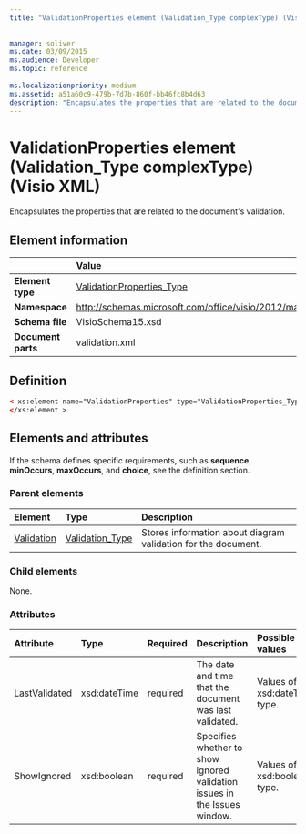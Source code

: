 ```yaml
---
title: "ValidationProperties element (Validation_Type complexType) (Visio XML)"
 
 
manager: soliver
ms.date: 03/09/2015
ms.audience: Developer
ms.topic: reference
 
ms.localizationpriority: medium
ms.assetid: a51a60c9-479b-7d7b-860f-bb46fc8b4d63
description: "Encapsulates the properties that are related to the document's validation."
---
```


# ValidationProperties element (Validation_Type complexType) (Visio XML)

Encapsulates the properties that are related to the document's validation.
  
## Element information

||Value |
|:-----|:-----|
|**Element type** <br/> |[ValidationProperties_Type](validationproperties_type-complextypevisio-xml.md) <br/> |
|**Namespace** <br/> |http://schemas.microsoft.com/office/visio/2012/main  <br/> |
|**Schema file** <br/> |VisioSchema15.xsd  <br/> |
|**Document parts** <br/> |validation.xml  <br/> |
   
## Definition

```XML
< xs:element name="ValidationProperties" type="ValidationProperties_Type" minOccurs="0" maxOccurs="1" >
</xs:element >
```

## Elements and attributes

If the schema defines specific requirements, such as **sequence**, **minOccurs**, **maxOccurs**, and **choice**, see the definition section. 
  
### Parent elements

|**Element**|**Type**|**Description**|
|:-----|:-----|:-----|
|[Validation](validation-elementvisio-xml.md) <br/> |[Validation_Type](validation_type-complextypevisio-xml.md) <br/> |Stores information about diagram validation for the document. |
   
### Child elements

None.
  
### Attributes

|**Attribute**|**Type**|**Required**|**Description**|**Possible values**|
|:-----|:-----|:-----|:-----|:-----|
|LastValidated  <br/> |xsd:dateTime  <br/> |required  <br/> |The date and time that the document was last validated. |Values of the xsd:dateTime type. |
|ShowIgnored  <br/> |xsd:boolean  <br/> |required  <br/> |Specifies whether to show ignored validation issues in the Issues window. |Values of the xsd:boolean type. |
   

